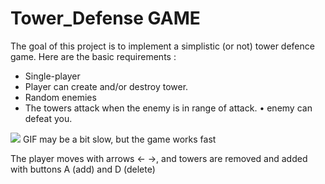 # Tower_Defense GAME

The goal of this project is to implement a simplistic (or not) tower defence game. Here are the basic requirements :
- Single-player
- Player can create and/or destroy tower.
- Random enemies
- The towers attack when the enemy is in range of attack. • enemy can defeat you.

![](https://github.com/azazelija/Tower_Defense/blob/master/Запись-экрана-2020-03-31-в-23.23.47.gif)
GIF may be a bit slow, but the game works fast

The player moves with arrows <- ->, and towers are removed and added with buttons A (add) and D (delete)
